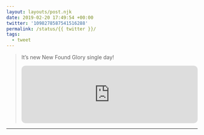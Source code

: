 ```yaml
---
layout: layouts/post.njk
date: 2019-02-20 17:49:54 +00:00
twitter: '1098278587541516288'
permalink: /status/{{ twitter }}/
tags: 
  - tweet
---
```


> It’s new New Found Glory single day! 
> 
> <iframe style="border-radius:10px" src="https://open.spotify.com/embed/album/6FagTKKjCtCXYXtUyqrhQV?utm_source=generator&theme=0" width="100%" height="152" frameBorder="0" allowfullscreen="" allow="autoplay; clipboard-write; encrypted-media; fullscreen; picture-in-picture" loading="lazy"></iframe>
> <!-- The Power of Love -->

---
